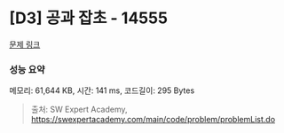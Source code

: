 # [D3] 공과 잡초 - 14555 

[문제 링크](https://swexpertacademy.com/main/code/problem/problemDetail.do?contestProbId=AYGtoa3qARcDFARC) 

### 성능 요약

메모리: 61,644 KB, 시간: 141 ms, 코드길이: 295 Bytes



> 출처: SW Expert Academy, https://swexpertacademy.com/main/code/problem/problemList.do